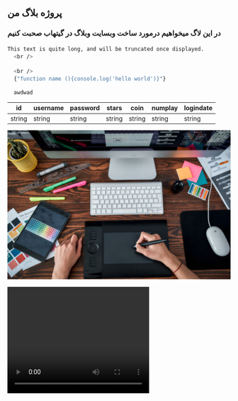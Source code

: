 <h2>
  پروژه بلاگ من
</h2>
<h3>
  در این لاگ میخواهیم درمورد ساخت وبسایت وبلاگ در گیتهاب صحبت کنیم
</h3>


 ```bash
 This text is quite long, and will be truncated once displayed.
   <br />

   <br />
   {"function name (){console.log('hello world')}"}      
```

```bash 
  awdwad
```


| id | username | password | stars | coin | numplay | logindate |
| - | - | - | - | - | - | - |
| string | string | string | string | string | string | string |


![Drag Racing](https://raw.githubusercontent.com/artafp/artafp/main/pages/1blog/index.jpg)

<video width="320" height="240" controls src="https://hw19.asset.aparat.com/aparat-video/83730ed162aecb3c4abba9631856e02c18882692-144p.mp4?wmsAuthSign=eyJhbGciOiJIUzI1NiIsInR5cCI6IkpXVCJ9.eyJ0b2tlbiI6IjQ2ZTQzY2IyNzNkYzAzZTNkZWJiOGUzZGE3YTBhMDdhIiwiZXhwIjoxNjc0MjYxMzA4LCJpc3MiOiJTYWJhIElkZWEgR1NJRyJ9.JEu5v3kWQkTtPaNGsNbxCkGpdRrcGDssyLnHNrdP4QA"></video>
